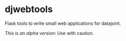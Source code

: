 # djwebtools
Flask tools to write small web applications for datajoint.

*This is an alpha version*: Use with caution.
